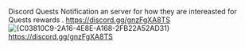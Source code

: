 Discord Quests Notification 
an server for how they are intereasted for Quests rewards .
https://discord.gg/gnzFgXA8TS
![{C03810C9-2A16-4E8E-A168-2FB22A52AD31}](https://github.com/user-attachments/assets/0f4f3590-6938-45af-94d9-25dcf84e68e1)
https://discord.gg/gnzFgXA8TS

